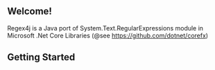 ## Welcome!

Regex4j is a Java port of System.Text.RegularExpressions module in Microsoft .Net Core Libraries (@see https://github.com/dotnet/corefx)

## Getting Started
